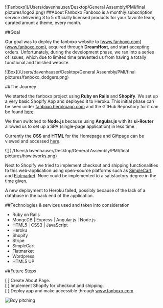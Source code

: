 ![Fanboxo](/Users/davenhauser/Desktop/General Assembly/PMI/final pictures/logo2.png)
##About Fanboxo
Fanboxo is a monthly subscription service delivering 3 to 5 officially licensed products for your favorite team, curated arount a theme, every month.

##Goal

Our goal was to deploy the fanboxo website to [www.fanboxo.com](www.fanboxo.com), acquired through **DreamHost**, and start accepting orders.
Unfortunately, during the development phase, we ran into a series of issues, which due to limited time prevented us from having a totally functional and finished website. 

![Box](/Users/davenhauser/Desktop/General Assembly/PMI/final pictures/fanboxo_dodgers.png)

##The Journey

We started the fanboxo project using **Ruby on Rails** and **Shopify**. We set up a very basic Shopify App and deployed it to Heroku. This initial phase can be seen under [fanboxo.herokuapp.com](https://fanboxo.herokuapp.com/login) and the GitHub Repository for it can be found [here](https://github.com/davenhauser/fanboxo_app).

We then  switched to **Node.js** because using **Angular.js** with its **ui-Router**  allowed us to set up a SPA (single-page application) in less time. 


Currently the **CSS** and **HTML** for the Homepage and Giftpage can be viewed and accessed [here](https://github.com/davenhauser/fanboxo).

![](
/Users/davenhauser/Desktop/General Assembly/PMI/final pictures/howitworks.png)

Next to Shopify we tried to implement checkout and shipping functionalities to this web-application using open-source platforms such as [SimpleCart](http://simplecartjs.org/) and [Flatmarket](https://github.com/christophercliff/flatmarket). None could be implemented to a satisfactory degree in the time given.

A new deployment to Heroku failed, possibly because of the lack of a database in the back end of the application.

##Technologies & services used and taken into consideration

- Ruby on Rails
- MongoDB | Express | Angular.js | Node.js
- HTML5 | CSS3 | JavaScript
- Heroku
- Shopify
- Stripe
- SimpleCart
- Flatmarket
- Wordpress
- HTML5 UP

##Future Steps
 
[ ] Create About Page.  
[ ] Implement Shopify for checkout and shipping.  
[ ] Deploy app and make accessible through www.fanboxo.com.  

![Boy pitching](http://postimg.org/image/4ajszfrn5/)



